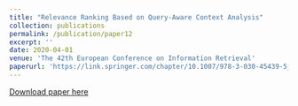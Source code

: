 ```yaml
---
title: "Relevance Ranking Based on Query-Aware Context Analysis"
collection: publications
permalink: /publication/paper12
excerpt: ''
date: 2020-04-01
venue: 'The 42th European Conference on Information Retrieval'
paperurl: 'https://link.springer.com/chapter/10.1007/978-3-030-45439-5_30'
---
```



[Download paper here](https://link.springer.com/chapter/10.1007/978-3-030-45439-5_30)


